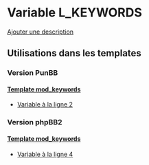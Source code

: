 # Variable L_KEYWORDS
[Ajouter une description](https://fa-tvars.appspot.com/var/L_KEYWORDS)

## Utilisations dans les templates

### Version PunBB

#### [Template mod_keywords](punbb/mod_keywords.md#readme)
* [Variable &agrave; la ligne 2](../punbb/mod_keywords.tpl#L2)

### Version phpBB2

#### [Template mod_keywords](subsilver/mod_keywords.md#readme)
* [Variable &agrave; la ligne 4](../subsilver/mod_keywords.tpl#L4)